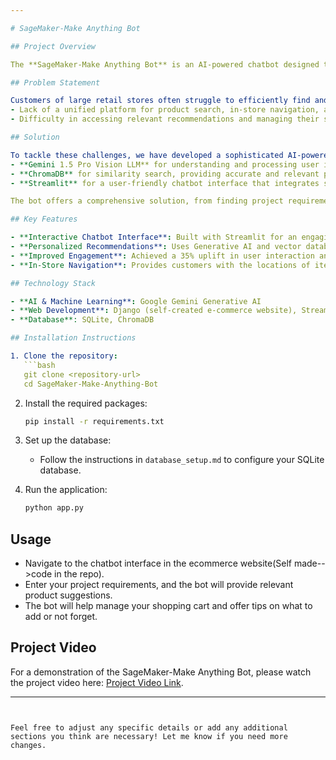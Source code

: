 ```yaml
---

# SageMaker-Make Anything Bot

## Project Overview

The **SageMaker-Make Anything Bot** is an AI-powered chatbot designed to enhance the customer experience on e-commerce websites. This solution assists customers in efficiently finding and purchasing items for various projects, whether it's a food item, industrial product, or DIY project. By addressing the challenges faced by customers in online retail environments, our chatbot provides a seamless shopping experience through personalized recommendations and real-time assistance.

## Problem Statement

Customers of large retail stores often struggle to efficiently find and purchase items needed for their projects. This leads to frustration and a poor shopping experience due to:
- Lack of a unified platform for product search, in-store navigation, and tutorials.
- Difficulty in accessing relevant recommendations and managing their shopping cart.

## Solution

To tackle these challenges, we have developed a sophisticated AI-powered chatbot that utilizes advanced technologies:
- **Gemini 1.5 Pro Vision LLM** for understanding and processing user inputs in text and visual formats.
- **ChromaDB** for similarity search, providing accurate and relevant product recommendations.
- **Streamlit** for a user-friendly chatbot interface that integrates seamlessly with our self-created Django-based e-commerce website.

The bot offers a comprehensive solution, from finding project requirements to managing the shopping cart and providing in-store item locations.

## Key Features

- **Interactive Chatbot Interface**: Built with Streamlit for an engaging user experience.
- **Personalized Recommendations**: Uses Generative AI and vector databases to enhance purchase intent.
- **Improved Engagement**: Achieved a 35% uplift in user interaction and a 15% increase in sales through intelligent recommendation algorithms.
- **In-Store Navigation**: Provides customers with the locations of items in nearby retail stores.

## Technology Stack

- **AI & Machine Learning**: Google Gemini Generative AI
- **Web Development**: Django (self-created e-commerce website), Streamlit, HTML, CSS, JavaScript
- **Database**: SQLite, ChromaDB

## Installation Instructions

1. Clone the repository:
   ```bash
   git clone <repository-url>
   cd SageMaker-Make-Anything-Bot
   ```

2. Install the required packages:
   ```bash
   pip install -r requirements.txt
   ```

3. Set up the database:
   - Follow the instructions in `database_setup.md` to configure your SQLite database.

4. Run the application:
   ```bash
   python app.py
   ```

## Usage

- Navigate to the chatbot interface in the ecommerce website(Self made-->code in the repo).
- Enter your project requirements, and the bot will provide relevant product suggestions.
- The bot will help manage your shopping cart and offer tips on what to add or not forget.

## Project Video

For a demonstration of the SageMaker-Make Anything Bot, please watch the project video here: [Project Video Link](<https://youtu.be/Vm9a1Mh63VU>).


---
```


Feel free to adjust any specific details or add any additional sections you think are necessary! Let me know if you need more changes.


